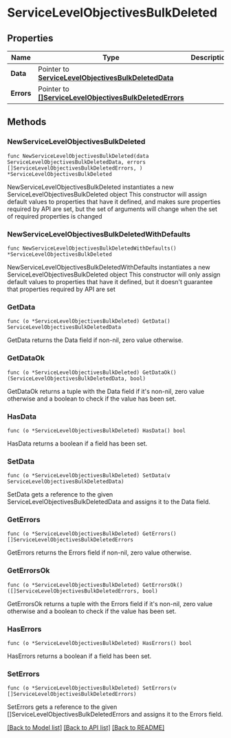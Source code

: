 # ServiceLevelObjectivesBulkDeleted

## Properties

Name | Type | Description | Notes
------------ | ------------- | ------------- | -------------
**Data** | Pointer to [**ServiceLevelObjectivesBulkDeletedData**](ServiceLevelObjectivesBulkDeleted_data.md) |  | 
**Errors** | Pointer to [**[]ServiceLevelObjectivesBulkDeletedErrors**](ServiceLevelObjectivesBulkDeleted_errors.md) |  | 

## Methods

### NewServiceLevelObjectivesBulkDeleted

`func NewServiceLevelObjectivesBulkDeleted(data ServiceLevelObjectivesBulkDeletedData, errors []ServiceLevelObjectivesBulkDeletedErrors, ) *ServiceLevelObjectivesBulkDeleted`

NewServiceLevelObjectivesBulkDeleted instantiates a new ServiceLevelObjectivesBulkDeleted object
This constructor will assign default values to properties that have it defined,
and makes sure properties required by API are set, but the set of arguments
will change when the set of required properties is changed

### NewServiceLevelObjectivesBulkDeletedWithDefaults

`func NewServiceLevelObjectivesBulkDeletedWithDefaults() *ServiceLevelObjectivesBulkDeleted`

NewServiceLevelObjectivesBulkDeletedWithDefaults instantiates a new ServiceLevelObjectivesBulkDeleted object
This constructor will only assign default values to properties that have it defined,
but it doesn't guarantee that properties required by API are set

### GetData

`func (o *ServiceLevelObjectivesBulkDeleted) GetData() ServiceLevelObjectivesBulkDeletedData`

GetData returns the Data field if non-nil, zero value otherwise.

### GetDataOk

`func (o *ServiceLevelObjectivesBulkDeleted) GetDataOk() (ServiceLevelObjectivesBulkDeletedData, bool)`

GetDataOk returns a tuple with the Data field if it's non-nil, zero value otherwise
and a boolean to check if the value has been set.

### HasData

`func (o *ServiceLevelObjectivesBulkDeleted) HasData() bool`

HasData returns a boolean if a field has been set.

### SetData

`func (o *ServiceLevelObjectivesBulkDeleted) SetData(v ServiceLevelObjectivesBulkDeletedData)`

SetData gets a reference to the given ServiceLevelObjectivesBulkDeletedData and assigns it to the Data field.

### GetErrors

`func (o *ServiceLevelObjectivesBulkDeleted) GetErrors() []ServiceLevelObjectivesBulkDeletedErrors`

GetErrors returns the Errors field if non-nil, zero value otherwise.

### GetErrorsOk

`func (o *ServiceLevelObjectivesBulkDeleted) GetErrorsOk() ([]ServiceLevelObjectivesBulkDeletedErrors, bool)`

GetErrorsOk returns a tuple with the Errors field if it's non-nil, zero value otherwise
and a boolean to check if the value has been set.

### HasErrors

`func (o *ServiceLevelObjectivesBulkDeleted) HasErrors() bool`

HasErrors returns a boolean if a field has been set.

### SetErrors

`func (o *ServiceLevelObjectivesBulkDeleted) SetErrors(v []ServiceLevelObjectivesBulkDeletedErrors)`

SetErrors gets a reference to the given []ServiceLevelObjectivesBulkDeletedErrors and assigns it to the Errors field.


[[Back to Model list]](../README.md#documentation-for-models) [[Back to API list]](../README.md#documentation-for-api-endpoints) [[Back to README]](../README.md)


